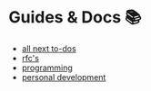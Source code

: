 # Guides & Docs 📚

- [all next to-dos](/guides-&-docs/todo/index)
- [rfc's](/guides-&-docs/rfc/index)
- [programming](/guides-&-docs/programming/index)
- [personal development](/guides-&-docs/personal-development/index)
